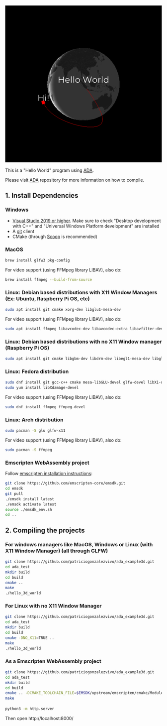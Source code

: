 ![](thumbnail.png)

This is a "Hello World" program using [ADA](https://github.com/patriciogonzalezvivo/ada).

Please visit [ADA](https://github.com/patriciogonzalezvivo/ada) repository for more information on how to compile.


## 1. Install Dependencies

### Windows 

* [Visual Studio 2019 or higher](https://visualstudio.microsoft.com/vs/). Make sure to check "Desktop development with C++" and "Universal Windows Platform development" are installed
* A [git](https://gitforwindows.org/) client 
* CMake (through [Scoop](https://scoop.sh/) is recommended)


### MacOS

```bash
brew install glfw3 pkg-config
```

For video support (using FFMpeg library LIBAV), also do:

```bash
brew install ffmpeg --build-from-source
```

### Linux: Debian based distributions with X11 Window Managers (Ex: Ubuntu, Raspberry Pi OS, etc) 

```bash
sudo apt install git cmake xorg-dev libglu1-mesa-dev
```

For video support (using FFMpeg library LIBAV), also do:

```bash
sudo apt install ffmpeg libavcodec-dev libavcodec-extra libavfilter-dev libavfilter-extra libavdevice-dev libavformat-dev libavutil-dev libswscale-dev libv4l-dev libjpeg-dev libpng-dev libtiff-dev
```

### Linux: Debian based distributions with no X11 Window manager (Raspberry Pi OS)

```bash
sudo apt install git cmake libgbm-dev libdrm-dev libegl1-mesa-dev libgles2-mesa-dev
```

### Linux: Fedora distribution

```bash
sudo dnf install git gcc-c++ cmake mesa-libGLU-devel glfw-devel libXi-devel libXxf86vm-devel 
sudo yum install libXdamage-devel 

```

For video support (using FFMpeg library LIBAV), also do:
```bash
sudo dnf install ffmpeg ffmpeg-devel
```

### Linux: Arch distribution

```bash
sudo pacman -S glu glfw-x11
```

For video support (using FFMpeg library LIBAV), also do:

```bash
sudo pacman -S ffmpeg
```

### Emscripten WebAssembly project

Follow [emscripten installation instructions](https://emscripten.org/docs/getting_started/downloads.html#installation-instructions):

```bash
git clone https://github.com/emscripten-core/emsdk.git
cd emsdk
git pull
./emsdk install latest
./emsdk activate latest
source ./emsdk_env.sh
cd ..
```


## 2. Compiling the projects

### For windows managers like MacOS, Windows or Linux (with X11 Window Manager) (all through GLFW) 

```bash
git clone https://github.com/patriciogonzalezvivo/ada_example3d.git
cd ada_test
mkdir build
cd build
cmake ..
make
./hello_3d_world
```

### For Linux with no X11 Window Manager

```bash
git clone https://github.com/patriciogonzalezvivo/ada_example3d.git
cd ada_test
mkdir build
cd build
cmake -DNO_X11=TRUE ..
make
./hello_3d_world
```

### As a Emscripten WebAssembly project

```bash
git clone https://github.com/patriciogonzalezvivo/ada_example3d.git
cd ada_test
mkdir build
cd build
cmake .. -DCMAKE_TOOLCHAIN_FILE=$EMSDK/upstream/emscripten/cmake/Modules/Platform/Emscripten.cmake
make

python3 -m http.server 
```
Then open http://localhost:8000/
